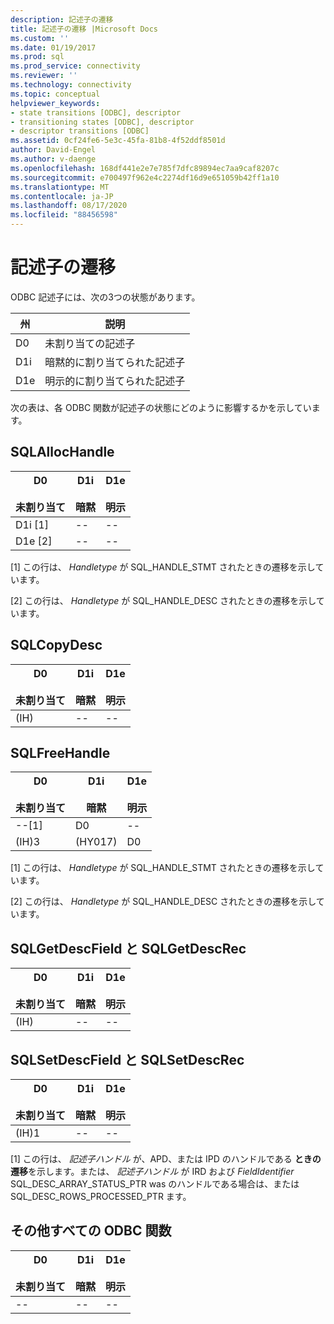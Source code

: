 ```yaml
---
description: 記述子の遷移
title: 記述子の遷移 |Microsoft Docs
ms.custom: ''
ms.date: 01/19/2017
ms.prod: sql
ms.prod_service: connectivity
ms.reviewer: ''
ms.technology: connectivity
ms.topic: conceptual
helpviewer_keywords:
- state transitions [ODBC], descriptor
- transitioning states [ODBC], descriptor
- descriptor transitions [ODBC]
ms.assetid: 0cf24fe6-5e3c-45fa-81b8-4f52ddf8501d
author: David-Engel
ms.author: v-daenge
ms.openlocfilehash: 168df441e2e7e785f7dfc89894ec7aa9caf8207c
ms.sourcegitcommit: e700497f962e4c2274df16d9e651059b42ff1a10
ms.translationtype: MT
ms.contentlocale: ja-JP
ms.lasthandoff: 08/17/2020
ms.locfileid: "88456598"
---
```

# <a name="descriptor-transitions"></a>記述子の遷移
ODBC 記述子には、次の3つの状態があります。  
  
|州|説明|  
|-----------|-----------------|  
|D0|未割り当ての記述子|  
|D1i|暗黙的に割り当てられた記述子|  
|D1e|明示的に割り当てられた記述子|  
  
 次の表は、各 ODBC 関数が記述子の状態にどのように影響するかを示しています。  
  
## <a name="sqlallochandle"></a>SQLAllocHandle  
  
|D0<br /><br /> 未割り当て|D1i<br /><br /> 暗黙|D1e<br /><br /> 明示|  
|------------------------|----------------------|----------------------|  
|D1i [1]|--|--|  
|D1e [2]|--|--|  
  
 [1] この行は、 *Handletype* が SQL_HANDLE_STMT されたときの遷移を示しています。  
  
 [2] この行は、 *Handletype* が SQL_HANDLE_DESC されたときの遷移を示しています。  
  
## <a name="sqlcopydesc"></a>SQLCopyDesc  
  
|D0<br /><br /> 未割り当て|D1i<br /><br /> 暗黙|D1e<br /><br /> 明示|  
|------------------------|----------------------|----------------------|  
|(IH)|--|--|  
  
## <a name="sqlfreehandle"></a>SQLFreeHandle  
  
|D0<br /><br /> 未割り当て|D1i<br /><br /> 暗黙|D1e<br /><br /> 明示|  
|------------------------|----------------------|----------------------|  
|--[1]|D0|--|  
|(IH)3|(HY017)|D0|  
  
 [1] この行は、 *Handletype* が SQL_HANDLE_STMT されたときの遷移を示しています。  
  
 [2] この行は、 *Handletype* が SQL_HANDLE_DESC されたときの遷移を示しています。  
  
## <a name="sqlgetdescfield-and-sqlgetdescrec"></a>SQLGetDescField と SQLGetDescRec  
  
|D0<br /><br /> 未割り当て|D1i<br /><br /> 暗黙|D1e<br /><br /> 明示|  
|------------------------|----------------------|----------------------|  
|(IH)|--|--|  
  
## <a name="sqlsetdescfield-and-sqlsetdescrec"></a>SQLSetDescField と SQLSetDescRec  
  
|D0<br /><br /> 未割り当て|D1i<br /><br /> 暗黙|D1e<br /><br /> 明示|  
|------------------------|----------------------|----------------------|  
|(IH)1|--|--|  
  
 [1] この行は、 *記述子ハンドル* が、APD、または IPD のハンドルである **ときの遷移**を示します。または、 *記述子ハンドル* が IRD および *FieldIdentifier* SQL_DESC_ARRAY_STATUS_PTR was のハンドルである場合は、または SQL_DESC_ROWS_PROCESSED_PTR ます。  
  
## <a name="all-other-odbc-functions"></a>その他すべての ODBC 関数  
  
|D0<br /><br /> 未割り当て|D1i<br /><br /> 暗黙|D1e<br /><br /> 明示|  
|------------------------|----------------------|----------------------|  
|--|--|--|
